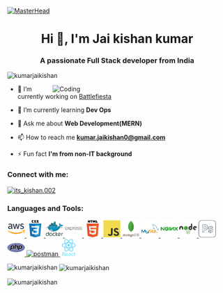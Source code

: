 [![MasterHead](https://res.cloudinary.com/dusxlxlvm/image/upload/v1714549243/coder_fsxu0m.jpg)](https://rishavchanda.io)
<h1 align="center">Hi 👋, I'm Jai kishan kumar</h1>
<h3 align="center">A passionate Full Stack developer from India</h3>

<p align="left"> <img src="https://komarev.com/ghpvc/?username=kumarjaikishan&label=Profile%20views&color=0e75b6&style=flat" alt="kumarjaikishan" /> </p>
<img align="right" alt="Coding" width="400" src="https://res.cloudinary.com/dusxlxlvm/image/upload/v1714548179/developer_xotwko.gif">

- 🔭 I’m currently working on [Battlefiesta](https://accusoft.vercel.app)

- 🌱 I’m currently learning **Dev Ops**

- 💬 Ask me about **Web Development(MERN)**

- 📫 How to reach me **kumar.jaikishan0@gmail.com**

- ⚡ Fun fact **I'm from non-IT background**


<h3 align="left">Connect with me:</h3>
<p align="left">
<a href="https://instagram.com/its_kishan.002" target="blank"><img align="center" src="https://raw.githubusercontent.com/rahuldkjain/github-profile-readme-generator/master/src/images/icons/Social/instagram.svg" alt="its_kishan.002" height="30" width="40" /></a>
</p>

<h3 align="left">Languages and Tools:</h3>
<p align="left"> <a href="https://aws.amazon.com" target="_blank" rel="noreferrer"> <img src="https://raw.githubusercontent.com/devicons/devicon/master/icons/amazonwebservices/amazonwebservices-original-wordmark.svg" alt="aws" width="40" height="40"/> </a> <a href="https://www.w3schools.com/css/" target="_blank" rel="noreferrer"> <img src="https://raw.githubusercontent.com/devicons/devicon/master/icons/css3/css3-original-wordmark.svg" alt="css3" width="40" height="40"/> </a> <a href="https://www.docker.com/" target="_blank" rel="noreferrer"> <img src="https://raw.githubusercontent.com/devicons/devicon/master/icons/docker/docker-original-wordmark.svg" alt="docker" width="40" height="40"/> </a> <a href="https://expressjs.com" target="_blank" rel="noreferrer"> <img src="https://raw.githubusercontent.com/devicons/devicon/master/icons/express/express-original-wordmark.svg" alt="express" width="40" height="40"/> </a> <a href="https://www.w3.org/html/" target="_blank" rel="noreferrer"> <img src="https://raw.githubusercontent.com/devicons/devicon/master/icons/html5/html5-original-wordmark.svg" alt="html5" width="40" height="40"/> </a> <a href="https://developer.mozilla.org/en-US/docs/Web/JavaScript" target="_blank" rel="noreferrer"> <img src="https://raw.githubusercontent.com/devicons/devicon/master/icons/javascript/javascript-original.svg" alt="javascript" width="40" height="40"/> </a> <a href="https://www.mongodb.com/" target="_blank" rel="noreferrer"> <img src="https://raw.githubusercontent.com/devicons/devicon/master/icons/mongodb/mongodb-original-wordmark.svg" alt="mongodb" width="40" height="40"/> </a> <a href="https://www.mysql.com/" target="_blank" rel="noreferrer"> <img src="https://raw.githubusercontent.com/devicons/devicon/master/icons/mysql/mysql-original-wordmark.svg" alt="mysql" width="40" height="40"/> </a> <a href="https://www.nginx.com" target="_blank" rel="noreferrer"> <img src="https://raw.githubusercontent.com/devicons/devicon/master/icons/nginx/nginx-original.svg" alt="nginx" width="40" height="40"/> </a> <a href="https://nodejs.org" target="_blank" rel="noreferrer"> <img src="https://raw.githubusercontent.com/devicons/devicon/master/icons/nodejs/nodejs-original-wordmark.svg" alt="nodejs" width="40" height="40"/> </a> <a href="https://www.photoshop.com/en" target="_blank" rel="noreferrer"> <img src="https://raw.githubusercontent.com/devicons/devicon/master/icons/photoshop/photoshop-line.svg" alt="photoshop" width="40" height="40"/> </a> <a href="https://www.php.net" target="_blank" rel="noreferrer"> <img src="https://raw.githubusercontent.com/devicons/devicon/master/icons/php/php-original.svg" alt="php" width="40" height="40"/> </a> <a href="https://postman.com" target="_blank" rel="noreferrer"> <img src="https://www.vectorlogo.zone/logos/getpostman/getpostman-icon.svg" alt="postman" width="40" height="40"/> </a> <a href="https://reactjs.org/" target="_blank" rel="noreferrer"> <img src="https://raw.githubusercontent.com/devicons/devicon/master/icons/react/react-original-wordmark.svg" alt="react" width="40" height="40"/> </a> </p>

<p><img align="left" src="https://github-readme-stats.vercel.app/api/top-langs?username=kumarjaikishan&show_icons=true&locale=en&layout=compact" alt="kumarjaikishan" /></p>

<p>&nbsp;<img align="center" src="https://github-readme-stats.vercel.app/api?username=kumarjaikishan&show_icons=true&locale=en" alt="kumarjaikishan" /></p>

<p><img align="center" src="https://github-readme-streak-stats.herokuapp.com/?user=kumarjaikishan&" alt="kumarjaikishan" /></p>
